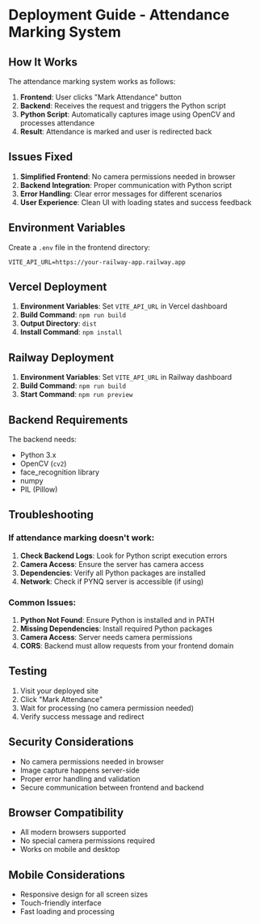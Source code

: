# Deployment Guide - Attendance Marking System

## How It Works

The attendance marking system works as follows:

1. **Frontend**: User clicks "Mark Attendance" button
2. **Backend**: Receives the request and triggers the Python script
3. **Python Script**: Automatically captures image using OpenCV and processes attendance
4. **Result**: Attendance is marked and user is redirected back

## Issues Fixed

1. **Simplified Frontend**: No camera permissions needed in browser
2. **Backend Integration**: Proper communication with Python script
3. **Error Handling**: Clear error messages for different scenarios
4. **User Experience**: Clean UI with loading states and success feedback

## Environment Variables

Create a `.env` file in the frontend directory:

```env
VITE_API_URL=https://your-railway-app.railway.app
```

## Vercel Deployment

1. **Environment Variables**: Set `VITE_API_URL` in Vercel dashboard
2. **Build Command**: `npm run build`
3. **Output Directory**: `dist`
4. **Install Command**: `npm install`

## Railway Deployment

1. **Environment Variables**: Set `VITE_API_URL` in Railway dashboard
2. **Build Command**: `npm run build`
3. **Start Command**: `npm run preview`

## Backend Requirements

The backend needs:
- Python 3.x
- OpenCV (`cv2`)
- face_recognition library
- numpy
- PIL (Pillow)

## Troubleshooting

### If attendance marking doesn't work:

1. **Check Backend Logs**: Look for Python script execution errors
2. **Camera Access**: Ensure the server has camera access
3. **Dependencies**: Verify all Python packages are installed
4. **Network**: Check if PYNQ server is accessible (if using)

### Common Issues:

1. **Python Not Found**: Ensure Python is installed and in PATH
2. **Missing Dependencies**: Install required Python packages
3. **Camera Access**: Server needs camera permissions
4. **CORS**: Backend must allow requests from your frontend domain

## Testing

1. Visit your deployed site
2. Click "Mark Attendance"
3. Wait for processing (no camera permission needed)
4. Verify success message and redirect

## Security Considerations

- No camera permissions needed in browser
- Image capture happens server-side
- Proper error handling and validation
- Secure communication between frontend and backend

## Browser Compatibility

- All modern browsers supported
- No special camera permissions required
- Works on mobile and desktop

## Mobile Considerations

- Responsive design for all screen sizes
- Touch-friendly interface
- Fast loading and processing 